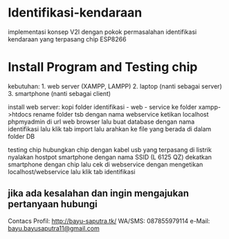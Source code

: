 # Identifikasi-kendaraan
implementasi konsep V2I dengan pokok permasalahan identifikasi kendaraan yang terpasang chip ESP8266

# Install Program and Testing chip
  kebutuhan:
    1. web server (XAMPP, LAMPP)
    2. laptop (nanti sebagai server)
    3. smartphone (nanti sebagai client)
    
  install web server:
    kopi folder identifikasi - web - service ke folder xampp->htdocs
    rename folder tsb dengan nama webservice
    ketikan localhost phpmyadmin di url web browser
    lalu buat database dengan nama identifikasi
    lalu klik tab import
    lalu arahkan ke file yang berada di dalam folder DB
    
  testing chip
    hubungkan chip dengan kabel usb yang terpasang di listrik
    nyalakan hostpot smartphone dengan nama SSID (L 6125 QZ)
    dekatkan smartphone dengan chip
    lalu cek di webservice dengan mengetikan localhost/webservice lalu klik tab identifikasi


## jika ada kesalahan dan ingin mengajukan pertanyaan hubungi
Contacs Profil: http://bayu-saputra.tk/
WA/SMS: 087855979114
e-Mail: bayu.bayusaputra11@gmail.com
